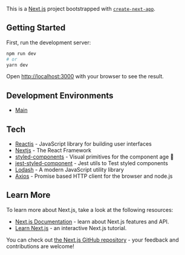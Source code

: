 This is a [Next.js](https://nextjs.org/) project bootstrapped with [`create-next-app`](https://github.com/vercel/next.js/tree/canary/packages/create-next-app).

## Getting Started

First, run the development server:

```bash
npm run dev
# or
yarn dev
```

Open [http://localhost:3000](http://localhost:3000) with your browser to see the result.

## Development Environments

- [Main](https://frontend-ml.vercel.app/)

## Tech

- [Reactjs](https://reactjs.org/) - JavaScript library for building user interfaces
- [Nextjs](https://github.com/zeit/next.js) - The React Framework
- [styled-components](https://www.styled-components.com/) - Visual primitives for the component age :nail_care:
- [jest-styled-component](https://github.com/styled-components/jest-styled-components) - Jest utils to Test styled components
- [Lodash](https://lodash.com/) - A modern JavaScript utility library
- [Axios](https://axios-http.com/) - Promise based HTTP client for the browser and node.js

## Learn More

To learn more about Next.js, take a look at the following resources:

- [Next.js Documentation](https://nextjs.org/docs) - learn about Next.js features and API.
- [Learn Next.js](https://nextjs.org/learn) - an interactive Next.js tutorial.

You can check out [the Next.js GitHub repository](https://github.com/vercel/next.js/) - your feedback and contributions are welcome!
